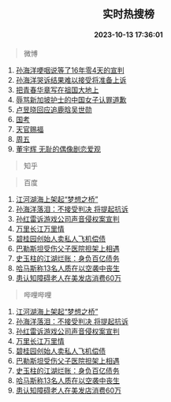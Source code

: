 <div align="center"><h2>实时热搜榜</h2><h4>2023-10-13 17:36:01</h4></div>

> 微博  

1. [孙海洋哽咽说等了16年零4天的宣判](https://s.weibo.com/weibo?q=%23%E5%AD%99%E6%B5%B7%E6%B4%8B%E5%93%BD%E5%92%BD%E8%AF%B4%E7%AD%89%E4%BA%8616%E5%B9%B4%E9%9B%B64%E5%A4%A9%E7%9A%84%E5%AE%A3%E5%88%A4%23&t=31&band_rank=1&Refer=top)<br />
2. [孙海洋哭诉结果难以接受将准备上诉](https://s.weibo.com/weibo?q=%23%E5%AD%99%E6%B5%B7%E6%B4%8B%E5%93%AD%E8%AF%89%E7%BB%93%E6%9E%9C%E9%9A%BE%E4%BB%A5%E6%8E%A5%E5%8F%97%E5%B0%86%E5%87%86%E5%A4%87%E4%B8%8A%E8%AF%89%23&t=31&band_rank=2&Refer=top)<br />
3. [把青春华章写在祖国大地上](https://s.weibo.com/weibo?q=%23%E6%8A%8A%E9%9D%92%E6%98%A5%E5%8D%8E%E7%AB%A0%E5%86%99%E5%9C%A8%E7%A5%96%E5%9B%BD%E5%A4%A7%E5%9C%B0%E4%B8%8A%23&t=31&band_rank=3&Refer=top)<br />
4. [辱骂新加坡护士的中国女子认罪道歉](https://s.weibo.com/weibo?q=%23%E8%BE%B1%E9%AA%82%E6%96%B0%E5%8A%A0%E5%9D%A1%E6%8A%A4%E5%A3%AB%E7%9A%84%E4%B8%AD%E5%9B%BD%E5%A5%B3%E5%AD%90%E8%AE%A4%E7%BD%AA%E9%81%93%E6%AD%89%23&t=31&band_rank=4&Refer=top)<br />
5. [卢昱晓回应追鹿晗吴世勋](https://s.weibo.com/weibo?q=%23%E5%8D%A2%E6%98%B1%E6%99%93%E5%9B%9E%E5%BA%94%E8%BF%BD%E9%B9%BF%E6%99%97%E5%90%B4%E4%B8%96%E5%8B%8B%23&t=31&band_rank=5&Refer=top)<br />
6. [国考](https://s.weibo.com/weibo?q=%E5%9B%BD%E8%80%83&t=31&band_rank=6&Refer=top)<br />
7. [天官赐福](https://s.weibo.com/weibo?q=%E5%A4%A9%E5%AE%98%E8%B5%90%E7%A6%8F&t=31&band_rank=7&Refer=top)<br />
8. [周五](https://s.weibo.com/weibo?q=%E5%91%A8%E4%BA%94&t=31&band_rank=8&Refer=top)<br />
9. [董宇辉 无耻的偶像剧恋爱观](https://s.weibo.com/weibo?q=%E8%91%A3%E5%AE%87%E8%BE%89%20%E6%97%A0%E8%80%BB%E7%9A%84%E5%81%B6%E5%83%8F%E5%89%A7%E6%81%8B%E7%88%B1%E8%A7%82&t=31&band_rank=9&Refer=top)<br />

> 知乎  


> 百度  

1. [江河湖海上架起“梦想之桥”](https://www.baidu.com/s?wd=%E6%B1%9F%E6%B2%B3%E6%B9%96%E6%B5%B7%E4%B8%8A%E6%9E%B6%E8%B5%B7%E2%80%9C%E6%A2%A6%E6%83%B3%E4%B9%8B%E6%A1%A5%E2%80%9D&sa=fyb_news&rsv_dl=fyb_news)<br />
2. [孙海洋落泪：不接受判决 将提起抗诉](https://www.baidu.com/s?wd=%E5%AD%99%E6%B5%B7%E6%B4%8B%E8%90%BD%E6%B3%AA%EF%BC%9A%E4%B8%8D%E6%8E%A5%E5%8F%97%E5%88%A4%E5%86%B3+%E5%B0%86%E6%8F%90%E8%B5%B7%E6%8A%97%E8%AF%89&sa=fyb_news&rsv_dl=fyb_news)<br />
3. [孙红雷诉游戏公司声音侵权案宣判](https://www.baidu.com/s?wd=%E5%AD%99%E7%BA%A2%E9%9B%B7%E8%AF%89%E6%B8%B8%E6%88%8F%E5%85%AC%E5%8F%B8%E5%A3%B0%E9%9F%B3%E4%BE%B5%E6%9D%83%E6%A1%88%E5%AE%A3%E5%88%A4&sa=fyb_news&rsv_dl=fyb_news)<br />
4. [万里长江万里情](https://www.baidu.com/s?wd=%E4%B8%87%E9%87%8C%E9%95%BF%E6%B1%9F%E4%B8%87%E9%87%8C%E6%83%85&sa=fyb_news&rsv_dl=fyb_news)<br />
5. [碧桂园创始人卖私人飞机偿债](https://www.baidu.com/s?wd=%E7%A2%A7%E6%A1%82%E5%9B%AD%E5%88%9B%E5%A7%8B%E4%BA%BA%E5%8D%96%E7%A7%81%E4%BA%BA%E9%A3%9E%E6%9C%BA%E5%81%BF%E5%80%BA&sa=fyb_news&rsv_dl=fyb_news)<br />
6. [巴勒斯坦受伤父子医院担架上相遇](https://www.baidu.com/s?wd=%E5%B7%B4%E5%8B%92%E6%96%AF%E5%9D%A6%E5%8F%97%E4%BC%A4%E7%88%B6%E5%AD%90%E5%8C%BB%E9%99%A2%E6%8B%85%E6%9E%B6%E4%B8%8A%E7%9B%B8%E9%81%87&sa=fyb_news&rsv_dl=fyb_news)<br />
7. [史玉柱的江湖烂账：身负百亿债务](https://www.baidu.com/s?wd=%E5%8F%B2%E7%8E%89%E6%9F%B1%E7%9A%84%E6%B1%9F%E6%B9%96%E7%83%82%E8%B4%A6%EF%BC%9A%E8%BA%AB%E8%B4%9F%E7%99%BE%E4%BA%BF%E5%80%BA%E5%8A%A1&sa=fyb_news&rsv_dl=fyb_news)<br />
8. [哈马斯称13名人质在以空袭中丧生](https://www.baidu.com/s?wd=%E5%93%88%E9%A9%AC%E6%96%AF%E7%A7%B013%E5%90%8D%E4%BA%BA%E8%B4%A8%E5%9C%A8%E4%BB%A5%E7%A9%BA%E8%A2%AD%E4%B8%AD%E4%B8%A7%E7%94%9F&sa=fyb_news&rsv_dl=fyb_news)<br />
9. [患认知障碍老人在美发店消费60万](https://www.baidu.com/s?wd=%E6%82%A3%E8%AE%A4%E7%9F%A5%E9%9A%9C%E7%A2%8D%E8%80%81%E4%BA%BA%E5%9C%A8%E7%BE%8E%E5%8F%91%E5%BA%97%E6%B6%88%E8%B4%B960%E4%B8%87&sa=fyb_news&rsv_dl=fyb_news)<br />

> 哔哩哔哩  

1. [江河湖海上架起“梦想之桥”](https://www.baidu.com/s?wd=%E6%B1%9F%E6%B2%B3%E6%B9%96%E6%B5%B7%E4%B8%8A%E6%9E%B6%E8%B5%B7%E2%80%9C%E6%A2%A6%E6%83%B3%E4%B9%8B%E6%A1%A5%E2%80%9D&sa=fyb_news&rsv_dl=fyb_news)<br />
2. [孙海洋落泪：不接受判决 将提起抗诉](https://www.baidu.com/s?wd=%E5%AD%99%E6%B5%B7%E6%B4%8B%E8%90%BD%E6%B3%AA%EF%BC%9A%E4%B8%8D%E6%8E%A5%E5%8F%97%E5%88%A4%E5%86%B3+%E5%B0%86%E6%8F%90%E8%B5%B7%E6%8A%97%E8%AF%89&sa=fyb_news&rsv_dl=fyb_news)<br />
3. [孙红雷诉游戏公司声音侵权案宣判](https://www.baidu.com/s?wd=%E5%AD%99%E7%BA%A2%E9%9B%B7%E8%AF%89%E6%B8%B8%E6%88%8F%E5%85%AC%E5%8F%B8%E5%A3%B0%E9%9F%B3%E4%BE%B5%E6%9D%83%E6%A1%88%E5%AE%A3%E5%88%A4&sa=fyb_news&rsv_dl=fyb_news)<br />
4. [万里长江万里情](https://www.baidu.com/s?wd=%E4%B8%87%E9%87%8C%E9%95%BF%E6%B1%9F%E4%B8%87%E9%87%8C%E6%83%85&sa=fyb_news&rsv_dl=fyb_news)<br />
5. [碧桂园创始人卖私人飞机偿债](https://www.baidu.com/s?wd=%E7%A2%A7%E6%A1%82%E5%9B%AD%E5%88%9B%E5%A7%8B%E4%BA%BA%E5%8D%96%E7%A7%81%E4%BA%BA%E9%A3%9E%E6%9C%BA%E5%81%BF%E5%80%BA&sa=fyb_news&rsv_dl=fyb_news)<br />
6. [巴勒斯坦受伤父子医院担架上相遇](https://www.baidu.com/s?wd=%E5%B7%B4%E5%8B%92%E6%96%AF%E5%9D%A6%E5%8F%97%E4%BC%A4%E7%88%B6%E5%AD%90%E5%8C%BB%E9%99%A2%E6%8B%85%E6%9E%B6%E4%B8%8A%E7%9B%B8%E9%81%87&sa=fyb_news&rsv_dl=fyb_news)<br />
7. [史玉柱的江湖烂账：身负百亿债务](https://www.baidu.com/s?wd=%E5%8F%B2%E7%8E%89%E6%9F%B1%E7%9A%84%E6%B1%9F%E6%B9%96%E7%83%82%E8%B4%A6%EF%BC%9A%E8%BA%AB%E8%B4%9F%E7%99%BE%E4%BA%BF%E5%80%BA%E5%8A%A1&sa=fyb_news&rsv_dl=fyb_news)<br />
8. [哈马斯称13名人质在以空袭中丧生](https://www.baidu.com/s?wd=%E5%93%88%E9%A9%AC%E6%96%AF%E7%A7%B013%E5%90%8D%E4%BA%BA%E8%B4%A8%E5%9C%A8%E4%BB%A5%E7%A9%BA%E8%A2%AD%E4%B8%AD%E4%B8%A7%E7%94%9F&sa=fyb_news&rsv_dl=fyb_news)<br />
9. [患认知障碍老人在美发店消费60万](https://www.baidu.com/s?wd=%E6%82%A3%E8%AE%A4%E7%9F%A5%E9%9A%9C%E7%A2%8D%E8%80%81%E4%BA%BA%E5%9C%A8%E7%BE%8E%E5%8F%91%E5%BA%97%E6%B6%88%E8%B4%B960%E4%B8%87&sa=fyb_news&rsv_dl=fyb_news)<br />

